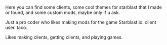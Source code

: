 Here you can find some clients, some cool themes for starblast that I made or found, and some custom mods, maybe only if u ask.



Just a pro coder who likes making mods for the game Starblast.io. client user. taco.

Likes making clients, getting clients, and playing games.
 
